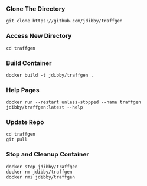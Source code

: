 ### Clone The Directory ###
```
git clone https://github.com/jdibby/traffgen
```

### Access New Directory
```
cd traffgen
```

### Build Container
```
docker build -t jdibby/traffgen .
```

### Help Pages ###
```
docker run --restart unless-stopped --name traffgen jdibby/traffgen:latest --help
```

### Update Repo ###
```
cd traffgen
git pull
```

### Stop and Cleanup Container ###
```
docker stop jdibby/traffgen
docker rm jdibby/traffgen
docker rmi jdibby/traffgen
```
